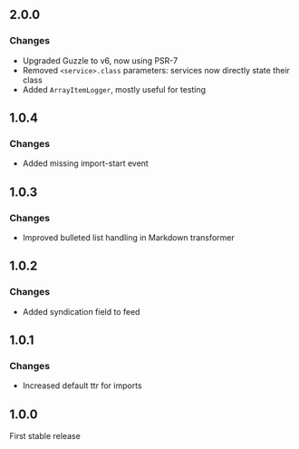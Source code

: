 ## 2.0.0
### Changes
* Upgraded Guzzle to v6, now using PSR-7
* Removed `<service>.class` parameters: services now directly state their class
* Added `ArrayItemLogger`, mostly useful for testing


## 1.0.4
### Changes
* Added missing import-start event


## 1.0.3
### Changes
* Improved bulleted list handling in Markdown transformer


## 1.0.2
### Changes
* Added syndication field to feed


## 1.0.1
### Changes
* Increased default ttr for imports


## 1.0.0
First stable release
